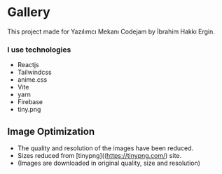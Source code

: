 # Gallery
This project made for Yazılımcı Mekanı Codejam by İbrahim Hakkı Ergin.
### I use technologies
- Reactjs
- Tailwindcss
- anime.css
- Vite
- yarn
- Firebase
- tiny.png
## Image Optimization
- The quality and resolution of the images have been reduced.
- Sizes reduced from [tinypng]((https://tinypng.com/) site.
- (Images are downloaded in original quality, size and resolution)

